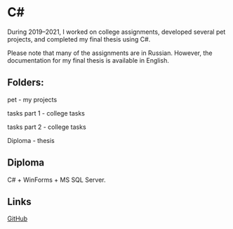 # C#
During 2019–2021, I worked on college assignments, developed several pet projects, and completed my final thesis using C#.

Please note that many of the assignments are in Russian. However, the documentation for my final thesis is available in English.

## Folders:
pet - my projects

tasks part 1 - college tasks

tasks part 2 - college tasks

Diploma - thesis
## Diploma 
C# + WinForms + MS SQL Server.
## Links
[GitHub](https://github.com/kramkvol/C-sharp)
